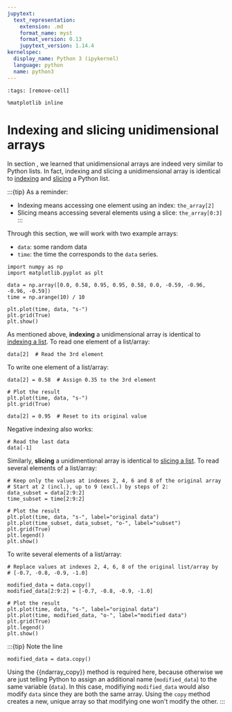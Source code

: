 ```yaml
---
jupytext:
  text_representation:
    extension: .md
    format_name: myst
    format_version: 0.13
    jupytext_version: 1.14.4
kernelspec:
  display_name: Python 3 (ipykernel)
  language: python
  name: python3
---
```


```{code-cell} ipython3
:tags: [remove-cell]

%matplotlib inline
```

# Indexing and slicing unidimensional arrays

In section [](numpy_ndarray_introduction.md), we learned that unidimensional arrays are indeed very similar to Python lists. In fact, indexing and slicing a unidimensional array is identical to [indexing](python_lists_indexing.md) and [slicing](python_lists_slicing.md) a Python list.

:::{tip}
As a reminder:

- Indexing means accessing one element using an index: `the_array[2]`
- Slicing means accessing several elements using a slice: `the_array[0:3]`
:::

Through this section, we will work with two example arrays:
- `data`: some random data
- `time`: the time the corresponds to the `data` series.

```{code-cell} ipython3
import numpy as np
import matplotlib.pyplot as plt

data = np.array([0.0, 0.58, 0.95, 0.95, 0.58, 0.0, -0.59, -0.96, -0.96, -0.59])
time = np.arange(10) / 10

plt.plot(time, data, "s-")
plt.grid(True)
plt.show()
```

As mentioned above, **indexing** a unidimensional array is identical to [indexing a list](python_lists_indexing.md). To read one element of a list/array:

```{code-cell} ipython3
data[2]  # Read the 3rd element
```

To write one element of a list/array:

```{code-cell} ipython3
data[2] = 0.58  # Assign 0.35 to the 3rd element

# Plot the result
plt.plot(time, data, "s-")
plt.grid(True)

data[2] = 0.95  # Reset to its original value
```

Negative indexing also works:

```{code-cell} ipython3
# Read the last data
data[-1]
```


Similarly, **slicing** a unidimentional array is identical to [slicing a list](python_lists_slicing.md). To read several elements of a list/array:

```{code-cell} ipython3
# Keep only the values at indexes 2, 4, 6 and 8 of the original array
# Start at 2 (incl.), up to 9 (excl.) by steps of 2:
data_subset = data[2:9:2]
time_subset = time[2:9:2]

# Plot the result
plt.plot(time, data, "s-", label="original data")
plt.plot(time_subset, data_subset, "o-", label="subset")
plt.grid(True)
plt.legend()
plt.show()
```

To write several elements of a list/array:

```{code-cell} ipython3
# Replace values at indexes 2, 4, 6, 8 of the original list/array by
# [-0.7, -0.8, -0.9, -1.0]

modified_data = data.copy()
modified_data[2:9:2] = [-0.7, -0.8, -0.9, -1.0]

# Plot the result
plt.plot(time, data, "s-", label="original data")
plt.plot(time, modified_data, "o-", label="modified data")
plt.grid(True)
plt.legend()
plt.show()
```


:::{tip}
Note the line

```
modified_data = data.copy()
```

Using the {{ndarray_copy}} method is required here, because otherwise we are just telling Python to assign an additional name (`modified_data`) to the same variable (`data`). In this case, modifiying `modified_data` would also modify `data` since they are both the same array. Using the `copy` method creates a new, unique array so that modifying one won't modify the other.
:::
